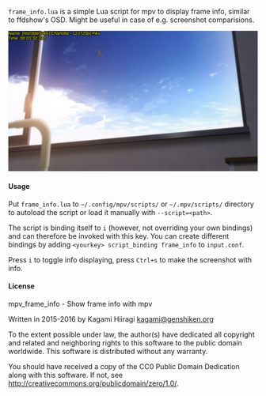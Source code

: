 `frame_info.lua` is a simple Lua script for mpv to display frame info, similar to ffdshow's OSD.
Might be useful in case of e.g. screenshot comparisions.

![](https://raw.githubusercontent.com/Kagami/mpv_frame_info/assets/example.png)

#### Usage

Put `frame_info.lua` to `~/.config/mpv/scripts/` or `~/.mpv/scripts/` directory
to autoload the script or load it manually with `--script=<path>`.

The script is binding itself to `i` (however, not overriding your own bindings)
and can therefore be invoked with this key. You can create different
bindings by adding `<yourkey> script_binding frame_info` to `input.conf`.

Press `i` to toggle info displaying, press `Ctrl+s` to make the screenshot with info.

#### License

mpv_frame_info - Show frame info with mpv

Written in 2015-2016 by Kagami Hiiragi <kagami@genshiken.org>

To the extent possible under law, the author(s) have dedicated all copyright and related and neighboring rights to this software to the public domain worldwide. This software is distributed without any warranty.

You should have received a copy of the CC0 Public Domain Dedication along with this software. If not, see <http://creativecommons.org/publicdomain/zero/1.0/>.
